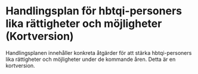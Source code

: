 # Handlingsplan för hbtqi-personers lika rättigheter och möjligheter (Kortversion)

Handlingsplanen innehåller konkreta åtgärder för att stärka hbtqi-personers lika rättigheter och möjligheter under de kommande åren. Detta är en kortversion.
